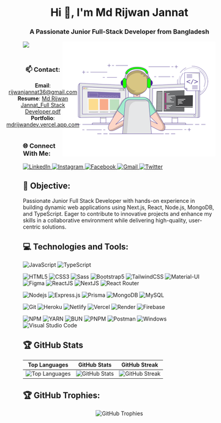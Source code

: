 

<h1 align="center">Hi 👋, I'm Md Rijwan Jannat</h1>
<h3 align="center">A Passionate Junior Full-Stack Developer from Bangladesh</h3>
<img src="https://i.ibb.co.com/DbXFJTB/Linedin-Banner.png">










<img align="right" alt="Coding" width="400" src="https://raw.githubusercontent.com/devSouvik/devSouvik/master/gif3.gif">
<div align="left" style="display: flex; flex-direction: column; align-items: center; justify-content: space-between; text-align: center;">
  <div style="margin-top: 20px;">
    <h3>📫 Contact:</h3>
    <p>
      <strong>Email</strong>: <a href="mailto:rijwanjannat36@gmail.com">rijwanjannat36@gmail.com</a><br>
      <strong>Resume</strong>: <a href="https://drive.google.com/file/d/15OqqkOMwSooI_iuQhrb7bCAQLEGug-sN/view?usp=drive_link" target="_blank">Md Rijwan Jannat_Full Stack Developer.pdf</a><br>
      <strong>Portfolio</strong>: <a href="https://mdrijwandev.vercel.app" target="_blank">mdrijwandev.vercel.app.com</a>
    </p>
  </div>
</div>


### 🌐 Connect With Me:

  <a href="https://www.linkedin.com/in/md-rijwan-jannat-3a479532b" target="_blank">
    <img src="https://img.shields.io/badge/LinkedIn-%230077B5.svg?logo=linkedin&logoColor=white" alt="LinkedIn" />
  </a>
  <a href="https://www.instagram.com/rijwanjannat" target="_blank">
    <img src="https://img.shields.io/badge/Instagram-%23E4405F.svg?logo=instagram&logoColor=white" alt="Instagram" />
  </a>
  <a href="https://www.facebook.com/profile.php?id=100086218014706" target="_blank">
    <img src="https://img.shields.io/badge/Facebook-%231877F2.svg?logo=Facebook&logoColor=white" alt="Facebook" />
  </a>
  <a href="mailto:rijwanjannat36@gmail.com" target="_blank">
    <img src="https://img.shields.io/badge/Gmail-D14836?logo=gmail&logoColor=white" alt="Gmail" />
  </a>
    <a href="https://x.com/JannatRijw51454" target="_blank">
    <img src="https://img.shields.io/badge/X-1DA1F2?logo=x&logoColor=white" alt="Twitter" />
  </a>
 

## 🌟 Objective:
Passionate Junior Full Stack Developer with hands-on experience in building dynamic web applications using Next.js, React, Node.js, MongoDB, and TypeScript. Eager to contribute to innovative projects and enhance my skills in a collaborative environment while delivering high-quality, user-centric solutions.


## 💻 Technologies and Tools:

![JavaScript](https://img.shields.io/badge/JavaScript-F7DF1E?style=for-the-badge&logo=javascript&logoColor=black)
![TypeScript](https://img.shields.io/badge/TypeScript-0081CB?style=for-the-badge&logo=typescript&logoColor=white)

![HTML5](https://img.shields.io/badge/HTML5-E34F26?style=for-the-badge&logo=html5&logoColor=white)
![CSS3](https://img.shields.io/badge/CSS3-1572B6?style=for-the-badge&logo=css3&logoColor=white)
![Sass](https://img.shields.io/badge/Sass-CC6699?style=for-the-badge&logo=sass&logoColor=white)
![Bootstrap5](https://img.shields.io/badge/Bootstrap-563D7C?style=for-the-badge&logo=bootstrap&logoColor=white)
![TailwindCSS](https://img.shields.io/badge/tailwindcss-%2338B2AC.svg?style=for-the-badge&logo=tailwind-css&logoColor=white)
![Material-UI](https://img.shields.io/badge/Material--UI-0081CB?style=for-the-badge&logo=material-ui&logoColor=white)
![Figma](https://img.shields.io/badge/Figma-F24E1E?style=for-the-badge&logo=figma&logoColor=white)
![ReactJS](https://img.shields.io/badge/React-0081CB?style=for-the-badge&logo=react&logoColor=white)
![NextJS](https://img.shields.io/badge/NEXTJS-000000?style=for-the-badge&logo=Next.js&logoColor=white)
![React Router](https://img.shields.io/badge/React_Router-CA4245?style=for-the-badge&logo=react-router&logoColor=white)

![Nodejs](https://img.shields.io/badge/Node.js-339933?style=for-the-badge&logo=nodedotjs&logoColor=white)
![Express.js](https://img.shields.io/badge/Express.js-000000?style=for-the-badge&logo=express&logoColor=white)
![Prisma](https://img.shields.io/badge/Prisma-2D3748?style=for-the-badge&logo=prisma&logoColor=white)
![MongoDB](https://img.shields.io/badge/MongoDB-4EA94B?style=for-the-badge&logo=mongodb&logoColor=white)
![MySQL](https://img.shields.io/badge/MySQL-4479A1?style=for-the-badge&logo=MySQL&logoColor=white) 

![Git](https://img.shields.io/badge/Git-F05032?style=for-the-badge&logo=git&logoColor=white)
![Heroku](https://img.shields.io/badge/Heroku-430098?style=for-the-badge&logo=heroku&logoColor=white)
![Netlify](https://img.shields.io/badge/Netlify-00C7B7?style=for-the-badge&logo=netlify&logoColor=white)
![Vercel](https://img.shields.io/badge/Vercel-000000?style=for-the-badge&logo=vercel&logoColor=white)
![Render](https://img.shields.io/badge/Render-CC6699?style=for-the-badge&logo=render&logoColor=white)
![Firebase](https://img.shields.io/badge/firebase-ffca28?style=for-the-badge&logo=firebase&logoColor=black)

![NPM](https://img.shields.io/badge/npm-CB3837?style=for-the-badge&logo=npm&logoColor=white)
![YARN](https://img.shields.io/badge/Yarn-2C8EBB?style=for-the-badge&logo=yarn&logoColor=white)
![BUN](https://img.shields.io/badge/Bun-CC6699?style=for-the-badge&logo=bun&logoColor=white)
![PNPM](https://img.shields.io/badge/Pnpm-F7DF1E?style=for-the-badge&logo=pnpm&logoColor=black)
![Postman](https://img.shields.io/badge/Postman-FF6C37?style=for-the-badge&logo=Postman&logoColor=white)
![Windows](https://img.shields.io/badge/Windows-0078D6?style=for-the-badge&logo=windows&logoColor=white)
![Visual Studio Code](https://img.shields.io/badge/Visual_Studio_Code-0078D4?style=for-the-badge&logo=visual%20studio%20code&logoColor=white)





##  🏆 GitHub Stats

| Top Languages | GitHub Stats | GitHub Streak |
|:---:|:---:|:---:|
| ![Top Languages](https://github-readme-stats.vercel.app/api/top-langs/?username=md-rijwan-jannat&theme=transparent&hide_border=true&include_all_commits=true&count_private=true&layout=compact) | ![GitHub Stats](https://github-readme-stats.vercel.app/api?username=md-rijwan-jannat&theme=transparent&hide_border=true&include_all_commits=true&count_private=false) | ![GitHub Streak](https://github-readme-streak-stats.herokuapp.com/?user=md-rijwan-jannat&theme=transparent&hide_border=true) |






## 🏆 GitHub Trophies:

<p align="center">
  <img src="https://github-profile-trophy.vercel.app/?username=md-rijwan-jannat&theme=onedark&no-bg=true&no-frame=true" alt="GitHub Trophies" />
</p>
